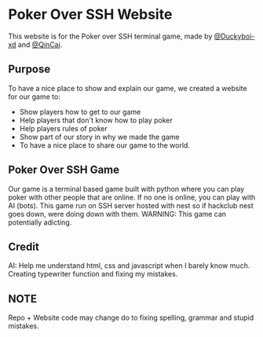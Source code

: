 # Poker Over SSH Website

This website is for the Poker over SSH terminal game, made by [@Duckyboi-xd](https://hackclub.slack.com/team/U08TJ79P0G4) and [@QinCai](https://hackclub.slack.com/team/U07BNRCEARM).

## Purpose

To have a nice place to show and explain our game, we created a website for our game to:

- Show players how to get to our game
- Help players that don't know how to play poker
- Help players rules of poker
- Show part of our story in why we made the game
- To have a nice place to share our game to the world.

## Poker Over SSH Game

Our game is a terminal based game built with python where you can play poker with other people that are online. If no one is online, you can play with AI (bots). This game run on SSH server hosted with nest so if hackclub nest goes down, were doing down with them. WARNING: This game can potentially adicting.

## Credit

AI: Help me understand html, css and javascript when I barely know much. Creating typewriter function and fixing my mistakes.

## NOTE

Repo + Website code may change do to fixing spelling, grammar and stupid mistakes.
